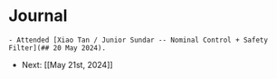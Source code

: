 # Journal
	- Attended [Xiao Tan / Junior Sundar -- Nominal Control + Safety Filter](## 20 May 2024).
- Next: [[May 21st, 2024]]